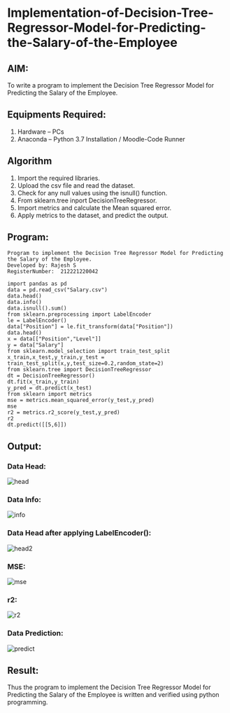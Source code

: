 # Implementation-of-Decision-Tree-Regressor-Model-for-Predicting-the-Salary-of-the-Employee

## AIM:
To write a program to implement the Decision Tree Regressor Model for Predicting the Salary of the Employee.

## Equipments Required:
1. Hardware – PCs
2. Anaconda – Python 3.7 Installation / Moodle-Code Runner

## Algorithm
1. Import the required libraries.
2. Upload the csv file and read the dataset.
3. Check for any null values using the isnull() function.
4. From sklearn.tree inport DecisionTreeRegressor.
5. Import metrics and calculate the Mean squared error.
6. Apply metrics to the dataset, and predict the output.


## Program:
```
Program to implement the Decision Tree Regressor Model for Predicting the Salary of the Employee.
Developed by: Rajesh S
RegisterNumber:  212221220042
```
```
import pandas as pd
data = pd.read_csv("Salary.csv")
data.head()
data.info()
data.isnull().sum()
from sklearn.preprocessing import LabelEncoder
le = LabelEncoder()
data["Position"] = le.fit_transform(data["Position"])
data.head()
x = data[["Position","Level"]]
y = data["Salary"]
from sklearn.model_selection import train_test_split
x_train,x_test,y_train,y_test = train_test_split(x,y,test_size=0.2,random_state=2)
from sklearn.tree import DecisionTreeRegressor
dt = DecisionTreeRegressor()
dt.fit(x_train,y_train)
y_pred = dt.predict(x_test)
from sklearn import metrics
mse = metrics.mean_squared_error(y_test,y_pred)
mse
r2 = metrics.r2_score(y_test,y_pred)
r2
dt.predict([[5,6]])
```

## Output:
### Data Head:
![head](https://user-images.githubusercontent.com/93427923/169694235-41a469cc-ff3e-4c56-b36c-029319ef1f94.png)

### Data Info:
![info](https://user-images.githubusercontent.com/93427923/169694238-85077655-4a64-4334-b451-997c7ea1937d.png)

### Data Head after applying LabelEncoder():
![head2](https://user-images.githubusercontent.com/93427923/169694242-dd7cae7b-50db-4864-96aa-ca8eb07514e3.png)

### MSE:
![mse](https://user-images.githubusercontent.com/93427923/169694248-eefed989-8fc7-4e80-b3af-992667d1936a.png)

### r2:
![r2](https://user-images.githubusercontent.com/93427923/169694252-b17fc5dd-22fd-46e0-b8de-991fd12528ed.png)

### Data Prediction:
![predict](https://user-images.githubusercontent.com/93427923/169694255-16669af0-0ed0-416e-b387-d63f2f3e9dc3.png)

## Result:
Thus the program to implement the Decision Tree Regressor Model for Predicting the Salary of the Employee is written and verified using python programming.
